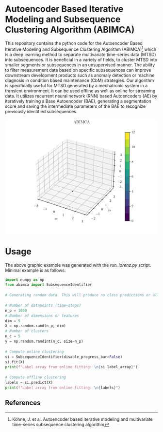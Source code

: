 # Autoencoder Based Iterative Modeling and Subsequence Clustering Algorithm (ABIMCA)

This repository contains the python code for the Autoencoder Based Iterative Modeling and Subsequence Clustering Algorithm (ABIMCA)[^koehn] which is a deep learning method to separate multivariate time-series data (MTSD) into subsequences. It is beneficial in a variety of fields, to cluster MTSD into smaller segments or subsequences in an unsupervised manner. The ability to filter measurement data based on specific subsequences can improve downstream development products such as anomaly detection or machine diagnosis in condition based maintenance (CbM) strategies. Our algorithm is specifically useful for MTSD generated by a mechatronic system in a transient environment. It can be used offline as well as online for streaming data. It utilizes recurrent neural network (RNN) based Autoencoders (AE) by iteratively training a Base Autoencoder (BAE), generating a segmentation score and saving the intermediate parameters of the BAE to recognize previously identified subsequences.

![Autoencoder Based Iterative Modeling and Subsequence Clustering Algorithm (ABIMCA)](abimca.gif)

# Usage
The above graphic example was generated with the *run_lorenz.py* script. Minimal example is as follows:

```python
import numpy as np
from abimca import SubsequenceIdentifier

# Generating random data. This will produce no class predictions or all points have the same class. For more reasonable results replace the data input with your mechatronic measurement data.

# Number of datapoints (time-steps)
n_p = 1000
# Number of dimensions or features
dim = 5
X = np.random.rand(n_p, dim)
# Number of clusters
n_c = 5
y = np.random.randint(n_c, size=n_p)

# Compute online clustering
si = SubsequenceIdentifier(disable_progress_bar=False)
si.fit(X)
print(f"Label array from online fitting: \n{si.label_array}")

# Compute offline clustering
labels = si.predict(X)
print(f"Label array from online fitting: \n{labels}")
```

## References
[^koehn]: Köhne, J. et al. Autoencoder based iterative modeling and multivariate time-series subsequence clustering algorithm